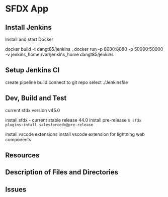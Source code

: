 # SFDX  App

## Install Jenkins
Install and start Docker

docker build -t dangt85/jenkins .
docker run -p 8080:8080 -p 50000:50000 -v jenkins_home:/var/jenkins_home dangt85/jenkins

## Setup Jenkins CI

create pipeline build
connect to git repo
select ./Jenkinsfile

## Dev, Build and Test
current sfdx version v45.0 

install sfdx - current stable release 44.0
install pre-release
`$ sfdx plugins:intall salesforcedx@pre-release`

install vscode extensions
install vscode extension for lightning web components

## Resources


## Description of Files and Directories


## Issues


